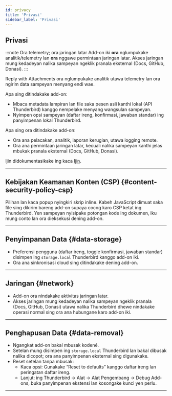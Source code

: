 ```yaml
---
id: privacy
title: 'Privasi'
sidebar_label: 'Privasi'
---
```


## Privasi

:::note Ora telemetry; ora jaringan latar
Add-on iki **ora** nglumpukake analitik/telemetry lan **ora** nggawe permintaan jaringan latar. Akses jaringan mung kedadeyan nalika sampeyan ngeklik pranala eksternal (Docs, GitHub, Donasi).
:::

Reply with Attachments ora nglumpukake analitik utawa telemetry lan ora ngirim data sampeyan menyang endi wae.

Apa sing ditindakake add-on:

- Mbaca metadata lampiran lan file saka pesen asli kanthi lokal (API Thunderbird) kanggo nempelake menyang wangsulan sampeyan.
- Nyimpen opsi sampeyan (daftar ireng, konfirmasi, jawaban standar) ing panyimpenan lokal Thunderbird.

Apa sing ora ditindakake add-on:

- Ora ana pelacakan, analitik, laporan kerugian, utawa logging remote.
- Ora ana permintaan jaringan latar, kecuali nalika sampeyan kanthi jelas mbukak pranala eksternal (Docs, GitHub, Donasi).

Ijin didokumentasikake ing kaca [Ijin](permissions).

---

## Kebijakan Keamanan Konten (CSP) {#content-security-policy-csp}

Pilihan lan kaca popup nyingkiri skrip inline. Kabeh JavaScript dimuat saka file sing dikirim bareng add-on supaya cocog karo CSP ketat ing Thunderbird. Yen sampeyan nyisipake potongan kode ing dokumen, iku mung conto lan ora dieksekusi dening add-on.

---

## Penyimpanan Data {#data-storage}

- Preferensi pengguna (daftar ireng, toggle konfirmasi, jawaban standar) disimpen ing `storage.local` Thunderbird kanggo add-on iki.
- Ora ana sinkronisasi cloud sing ditindakake dening add-on.

---

## Jaringan {#network}

- Add-on ora nindakake aktivitas jaringan latar.
- Akses jaringan mung kedadeyan nalika sampeyan ngeklik pranala (Docs, GitHub, Donasi) utawa nalika Thunderbird dhewe nindakake operasi normal sing ora ana hubungane karo add-on iki.

---

## Penghapusan Data {#data-removal}

- Ngangkat add-on bakal mbusak kodené.
- Setelan mung disimpen ing `storage.local` Thunderbird lan bakal dibusak nalika dicopot; ora ana panyimpenan eksternal sing digunakake.
- Reset setelan tanpa mbusak:
  - Kaca opsi: Gunakake “Reset to defaults” kanggo daftar ireng lan peringatan daftar ireng.
  - Lanjut: ing Thunderbird → Alat → Alat Pengembang → Debug Add-ons, buka panyimpenan ekstensi lan kosongake kunci yen perlu.

---
